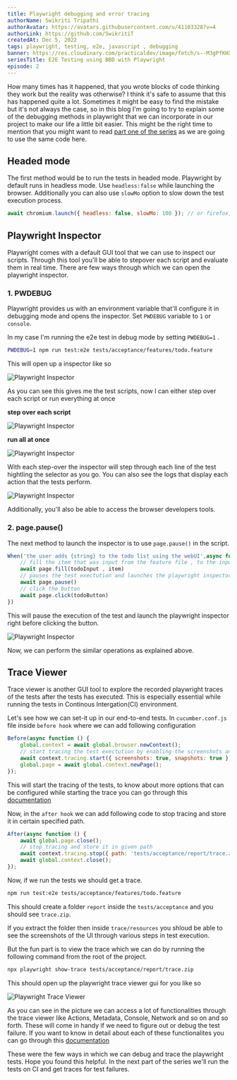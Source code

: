 ```yaml
---
title: Playwright debugging and error tracing
authorName: Swikriti Tripathi
authorAvatar: https://avatars.githubusercontent.com/u/41103328?v=4
authorLink: https://github.com/SwikritiT
createdAt: Dec 5, 2022
tags: playwright, testing, e2e, javascript , debugging
banner: https://res.cloudinary.com/practicaldev/image/fetch/s--M3gPfKHX--/c_imagga_scale,f_auto,fl_progressive,h_420,q_auto,w_1000/https://dev-to-uploads.s3.amazonaws.com/uploads/articles/swetkwdnkxp39lkevjea.png
seriesTitle: E2E Testing using BBD with Playwright
episode: 2
---
```


How many times has it happened, that you wrote blocks of code thinking they work but the reality was otherwise? I think it's safe to assume that this has happened quite a lot. Sometimes it might be easy to find the mistake but it's not always the case, so in this blog I'm going to try to explain some of the debugging methods in playwright that we can incorporate in our project to make our life a little bit easier. This might be the right time to mention that you might want to read [part one of the series](https://blog.jankaritech.com/#/blog/Behavior%20Driven%20Development%20(BDD)%20using%20Playwright) as we are going to use the same code here.


## Headed mode
The first method would be to run the tests in headed mode. Playwright by default runs in headless mode. Use `headless:false` while launching the browser. Additionally you can also use `slowMo` option to slow down the test execution process.

```js
await chromium.launch({ headless: false, slowMo: 100 }); // or firefox, webkit
```


## Playwright Inspector
Playwright comes with a default GUI tool that we can use to inspect our scripts. Through this tool you'll be able to stepover each script and evaluate them in real time. There are few ways through which we can open the playwright inspector.

### 1. PWDEBUG
Playwright provides us with an environment variable that'll configure it in debugging mode and opens the inspector. Set `PWDEBUG` variable to `1` or `console`.

In my case I'm running the e2e test in debug mode by setting `PWDEBUG=1` .
```bash
PWDEBUG=1 npm run test:e2e tests/acceptance/features/todo.feature
```

This will open up a inspector like so 

![Playwright Inspector](/src/assets/Playwright/images/playwright-inspector.png "Playwright Instector")

As you can see this gives me the test scripts, now I can either step over each script or run everything at once 


**step over each script**
 
![Playwright Inspector](/src/assets/Playwright/images/step-over.png "Step over script")

**run all at once**

![Playwright Inspector](/src/assets/Playwright/images/run-all.png "run-all script")



With each step-over the inspector will step through each line of the test hightling the selector as you go. You can also see the logs that display each action that the tests perform. 

![Playwright Inspector](/src/assets/Playwright/images/trace_viewer2.png "highlight selector and logs")

Additionally, you'll also be able to access the browser developers tools.


### 2. page.pause()
The next method to launch the inspector is to use `page.pause()` in the script. 

```js
When('the user adds {string} to the todo list using the webUI',async function (item) {
    // fill the item that was input from the feature file , to the inputText feild in the UI
    await page.fill(todoInput , item)
    // pauses the test exectution and launches the playwright inspector
    await page.pause()
    // click the button
    await page.click(todoButton)
})

```

This will pause the execution of the test and launch the playwright inspector right before clicking the button.

![Playwright Inspector](/src/assets/Playwright/images/pause.png "page.pause")

Now, we can perform the similar operations as explained above.


## Trace Viewer
Trace viewer is another GUI tool to explore the recorded playwright traces of the tests after the tests has executed. This is especially essential while running the tests in Continous Intergation(CI) environment. 

Let's see how we can set-it up in our end-to-end tests. In `cucumber.conf.js` file inside `before hook` where we can add following configuration 

```js
Before(async function () {
    global.context = await global.browser.newContext();
    // start tracing the test exectution by enabling the screenshots and snapshots
    await context.tracing.start({ screenshots: true, snapshots: true });
    global.page = await global.context.newPage();
});
```

This will start the tracing of the tests, to know about more options that can be configured while starting the trace you can go through this [documentation](https://playwright.dev/docs/api/class-tracing#tracing-start)

Now, in the `after hook` we can add following code to stop tracing and store it in certain specified path.

```js
After(async function () {
    await global.page.close();
    // stop tracing and store it in given path
    await context.tracing.stop({ path: 'tests/acceptance/report/trace.zip' });
    await global.context.close();
});

```

Now, if we run the tests we should get a trace.

```bash
npm run test:e2e tests/acceptance/features/todo.feature
```

This should create a folder `report` inside the `tests/acceptance` and you should see `trace.zip`.

If you extract the folder then inside `trace/resources` you shloud be able to see the screenshots of the UI through various steps in test execution. 

But the fun part is to view the trace which we can do by running the following command from the root of the project.

```bash
npx playwright show-trace tests/acceptance/report/trace.zip 
```

This should open up the playwright trace viewer gui for you like so

![Playwright Trace Viewer](/src/assets/Playwright/images/traceviewerGui.png "Playwright Trace Viewer")

As you can see in the picture we can access a lot of functionalities through the trace viewer like Actions, Metadata, Console, Network and so on and so forth. These will come in handy if we need to figure out or debug the test failure. If you want to know in detail about each of these functionalites you can go through this [documentation](https://playwright.dev/docs/trace-viewer)


These were the few ways in which we can debug and trace the playwright tests. Hope you found this helpful. In the next part of the series we'll run the tests on CI and get traces for test failures. 